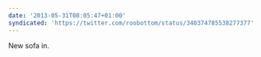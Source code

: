 ```yaml
---
date: '2013-05-31T08:05:47+01:00'
syndicated: 'https://twitter.com/roobottom/status/340374785538277377'
---
```

New sofa in.
